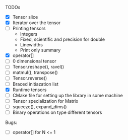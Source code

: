 TODOs
- [x] Tensor slice
- [x] Iterator over the tensor
- [ ] Printing tensors
    - Integers
    - Fixed, scientific and precision for double
    - Linewidths
    - Print only summary
- [x] operator[]
- [ ] 0 dimensional tensor
- [ ] Tensor.reshape(), ravel()
- [ ] matmul(), transpose()
- [ ] Tensor.reverse() 
- [ ] Braced initiazation list
- [x] Runtime tensors
- [ ] CMake file for setting up the library in some machine
- [ ] Tensor specialization for Matrix
- [ ] squeeze(), expand_dims()
- [ ] Binary operations on type different tensors

Bugs:
- [ ] operator[] for N <= 1